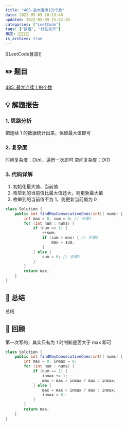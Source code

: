 ```yaml
---
title: "485-最大连续1的个数"
date: 2022-05-09 10:13:48
updated: 2022-05-09 15:52:20
categories: ["LeetCode"]
tags: ["数组", "线性枚举"]
难度: 💛🤍🤍🤍🤍
is_archive: true
---
```


[[LeetCode目录]]

## ✏️ 题目

[485. 最大连续 1 的个数](https://leetcode.cn/problems/max-consecutive-ones/)

## 💡 解题报告

### 1. 思路分析

把连续 1 的数据统计出来，保留最大值即可

### 2. 复杂度

时间复杂度：$O(n)$，遍历一次即可
空间复杂度：$O(1)$

### 3. 代码详解

1. 初始化最大值、当前值
2. 枚举到的当前值比最大值还大，则更新最大值
3. 枚举到的当前值不为 1，则更新当前值为 0

```java
class Solution {
    public int findMaxConsecutiveOnes(int[] nums) {
        int max = 0, sum = 0; // 步骤1
        for (int num : nums) {
            if (num == 1) {
                ++sum;
                if (sum > max) { // 步骤2
                    max = sum;
                }
            } else {
                sum = 0; // 步骤3
            }
        }
        return max;
    }
}
```

## 🔑 总结

总结

## 🍎 回顾

第一次写的，其实只有为 1 时判断是否大于 max 即可

```java
class Solution {
    public int findMaxConsecutiveOnes(int[] nums) {
        int max = 0, inmax = 0;
        for (int num : nums) {
            if (num == 1) {
                inmax += 1;
                max = max > inmax ? max : inmax;
            } else {
                max = max > inmax ? max : inmax;
                inmax = 0;
            }
        }
        return max;
    }
}
```
